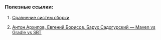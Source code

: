 ### Полезные ссылки:

1. [Сравнение систем сборки](https://www.youtube.com/results?search_query=maven+vs+gradle+)

2. [Антон Архипов, Евгений Борисов, Барух Садогурский — Maven vs Gradle vs SBT](https://www.youtube.com/watch?v=21qdRgFsTy0)